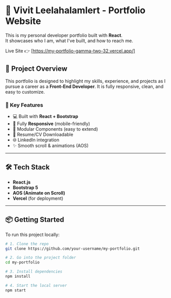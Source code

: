 # 💼 Vivit Leelahalamlert - Portfolio Website

This is my personal developer portfolio built with **React**.  
It showcases who I am, what I've built, and how to reach me.

Live Site 👉 [https://my-portfolio-gamma-two-32.vercel.app/]

## 🚀 Project Overview

This portfolio is designed to highlight my skills, experience, and projects as I pursue a career as a **Front-End Developer**. It is fully responsive, clean, and easy to customize.

### 🎯 Key Features

- 💻 Built with **React + Bootstrap**
- 📱 Fully **Responsive** (mobile-friendly)
- 🧩 Modular Components (easy to extend)
- 📄 Resume/CV Downloadable
- 🌐 LinkedIn integration
- ✨ Smooth scroll & animations (AOS)

---
## 🛠️ Tech Stack

- **React.js**
- **Bootstrap 5**
- **AOS (Animate on Scroll)**
- **Vercel** (for deployment)

---

## 📦 Getting Started

To run this project locally:

```bash
# 1. Clone the repo
git clone https://github.com/your-username/my-portfolio.git

# 2. Go into the project folder
cd my-portfolio

# 3. Install dependencies
npm install

# 4. Start the local server
npm start

